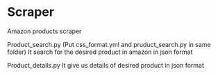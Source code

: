 # Scraper
Amazon products scraper

Product_search.py (Put css_format.yml and pruduct_search.py in same folder)
It search for the desired product in amazon in json format

Product_details.py
It give us details of desired product in json format
